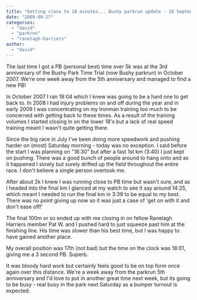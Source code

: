 ```yaml
---
title: "Getting close to 18 minutes... Bushy parkrun update - 26 September 2009"
date: "2009-09-27"
categories: 
  - "david"
  - "parkrun"
  - "ranelagh-harriers"
author: 
  - "david"
---
```


The last time I got a PB (personal best) time over 5k was at the 3rd anniversary of the Bushy Park Time Trial (now Bushy parkrun) in October 2007. We're one week away from the 5th anniversary and managed to find a new PB!

In October 2007 I ran 18:04 which I knew was going to be a hard one to get back to. In 2008 I had injury problems on and off during the year and in early 2009 I was concentrating on my Ironman training too much to be concerned with getting back to these times. As a result of the training volumes I started closing in on the lower 18's but a lack of real speed training meant I wasn't quite getting there.

Since the big race in July I've been doing more speedwork and pushing harder on (most) Saturday morning - today was no exception. I said before the start I was planning on "18:30" but after a fast 1st km (3:40) I just kept on pushing. There was a good bunch of people around to hang onto and as it happened I slowly but surely drifted up the field throughout the entire race. I don't believe a single person overtook me.

After about 2k I knew I was running close to PB time but wasn't sure, and as I headed into the final km I glanced at my watch to see it say around 14:25, which meant I needed to run the final km in 3:39 to be equal to my best. There was no point giving up now so it was just a case of 'get on with it and don't ease off!'

The final 100m or so ended up with me closing in on fellow Ranelagh Harriers member Pat W. and I pushed hard to just squeeze past him at the finishing line. His time was slower than his best time, but I was happy to have gained another place.

My overall position was 17th (not bad) but the time on the clock was 18:01, giving me a 3 second PB. Superb.

It was bloody hard work but certainly feels good to be on top form once again over this distance. We're a week away from the parkrun 5th anniversary and I'd love to put in another great time next week, but its going to be busy - real busy in the park next Saturday as a bumper turnout is expected.
